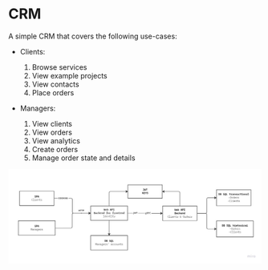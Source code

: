# CRM
A simple CRM that covers the following use-cases:

- Clients:
  1. Browse services
  2. View example projects
  3. View contacts
  4. Place orders

- Managers:
  1. View clients
  2. View orders
  3. View analytics
  4. Create orders
  5. Manage order state and details

![Architecture](https://github.com/daniil-saraev/crm-project/blob/main/Architecture.jpg)
